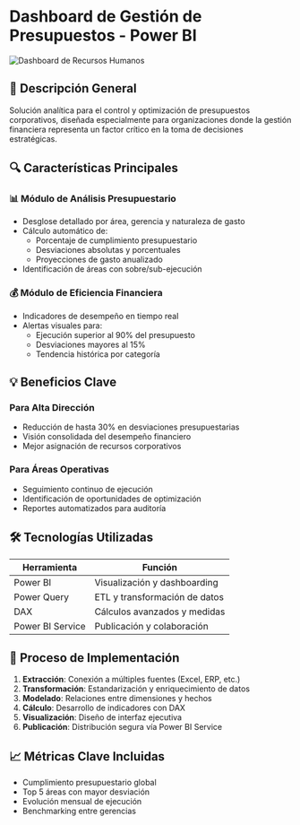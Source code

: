 # Dashboard de Gestión de Presupuestos - Power BI

![Dashboard de Recursos Humanos](https://github.com/JulioRubio6767/Dashboard-de-Gestion-de-Presupuestos---Power-BI/blob/main/presupuesto%20pbi.gif)

## 📌 Descripción General
Solución analítica para el control y optimización de presupuestos corporativos, diseñada especialmente para organizaciones donde la gestión financiera representa un factor crítico en la toma de decisiones estratégicas.

## 🔍 Características Principales

### 📊 Módulo de Análisis Presupuestario
- Desglose detallado por área, gerencia y naturaleza de gasto
- Cálculo automático de:
  - Porcentaje de cumplimiento presupuestario
  - Desviaciones absolutas y porcentuales
  - Proyecciones de gasto anualizado
- Identificación de áreas con sobre/sub-ejecución

### 💰 Módulo de Eficiencia Financiera
- Indicadores de desempeño en tiempo real
- Alertas visuales para:
  - Ejecución superior al 90% del presupuesto
  - Desviaciones mayores al 15%
  - Tendencia histórica por categoría

## 💡 Beneficios Clave

### Para Alta Dirección
- Reducción de hasta 30% en desviaciones presupuestarias
- Visión consolidada del desempeño financiero
- Mejor asignación de recursos corporativos

### Para Áreas Operativas
- Seguimiento continuo de ejecución
- Identificación de oportunidades de optimización
- Reportes automatizados para auditoría

## 🛠 Tecnologías Utilizadas

| Herramienta | Función |
|-------------|---------|
| Power BI | Visualización y dashboarding |
| Power Query | ETL y transformación de datos |
| DAX | Cálculos avanzados y medidas |
| Power BI Service | Publicación y colaboración |

## 🔄 Proceso de Implementación

1. **Extracción**: Conexión a múltiples fuentes (Excel, ERP, etc.)
2. **Transformación**: Estandarización y enriquecimiento de datos
3. **Modelado**: Relaciones entre dimensiones y hechos
4. **Cálculo**: Desarrollo de indicadores con DAX
5. **Visualización**: Diseño de interfaz ejecutiva
6. **Publicación**: Distribución segura vía Power BI Service

## 📈 Métricas Clave Incluidas
- Cumplimiento presupuestario global
- Top 5 áreas con mayor desviación
- Evolución mensual de ejecución
- Benchmarking entre gerencias
